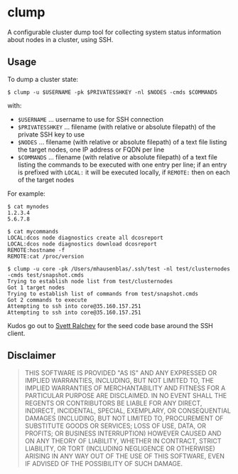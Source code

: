 # clump

A configurable cluster dump tool for collecting system status information about nodes in a cluster, using SSH.

## Usage

To dump a cluster state:

    $ clump -u $USERNAME -pk $PRIVATESSHKEY -nl $NODES -cmds $COMMANDS

with:

- `$USERNAME` … username to use for SSH connection  
- `$PRIVATESSHKEY` … filename (with relative or absolute filepath) of the private SSH key to use
- `$NODES` … filename (with relative or absolute filepath) of a text file listing the target nodes, one IP address or FQDN per line
- `$COMMANDS` … filename (with relative or absolute filepath) of a text file listing the commands to be executed with one entry per line; if an entry is prefixed with `LOCAL:` it will be executed locally, if `REMOTE:` then on each of the target nodes

For example:

    $ cat mynodes
    1.2.3.4
    5.6.7.8
    
    $ cat mycommands
    LOCAL:dcos node diagnostics create all dcosreport
    LOCAL:dcos node diagnostics download dcosreport
    REMOTE:hostname -f
    REMOTE:cat /proc/version
    
    $ clump -u core -pk /Users/mhausenblas/.ssh/test -nl test/clusternodes -cmds test/snapshot.cmds
    Trying to establish node list from test/clusternodes
    Got 1 target nodes
    Trying to establish list of commands from test/snapshot.cmds
    Got 2 commands to execute
    Attempting to ssh into core@35.160.157.251
    Attempting to ssh into core@35.160.157.251

Kudos go out to [Svett Ralchev](http://blog.ralch.com/tutorial/golang-ssh-connection/) for the seed code base around the SSH client.

## Disclaimer

> THIS SOFTWARE IS PROVIDED "AS IS" AND ANY EXPRESSED OR IMPLIED WARRANTIES, INCLUDING, BUT NOT LIMITED TO, THE IMPLIED WARRANTIES OF MERCHANTABILITY AND FITNESS FOR A PARTICULAR PURPOSE ARE DISCLAIMED. IN NO EVENT SHALL THE REGENTS OR CONTRIBUTORS BE LIABLE FOR ANY DIRECT, INDIRECT, INCIDENTAL, SPECIAL, EXEMPLARY, OR CONSEQUENTIAL DAMAGES (INCLUDING, BUT NOT LIMITED TO, PROCUREMENT OF SUBSTITUTE GOODS OR SERVICES; LOSS OF USE, DATA, OR PROFITS; OR BUSINESS INTERRUPTION) HOWEVER CAUSED AND ON ANY THEORY OF LIABILITY, WHETHER IN CONTRACT, STRICT LIABILITY, OR TORT (INCLUDING NEGLIGENCE OR OTHERWISE) ARISING IN ANY WAY OUT OF THE USE OF THIS SOFTWARE, EVEN IF ADVISED OF THE POSSIBILITY OF SUCH DAMAGE.

